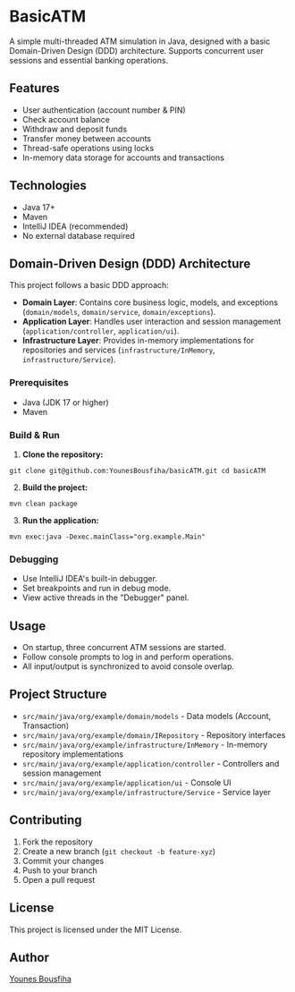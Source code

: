 # BasicATM

A simple multi-threaded ATM simulation in Java, designed with a basic Domain-Driven Design (DDD) architecture. Supports concurrent user sessions and essential banking operations.

## Features

- User authentication (account number & PIN)
- Check account balance
- Withdraw and deposit funds
- Transfer money between accounts
- Thread-safe operations using locks
- In-memory data storage for accounts and transactions

## Technologies

- Java 17+
- Maven
- IntelliJ IDEA (recommended)
- No external database required

## Domain-Driven Design (DDD) Architecture

This project follows a basic DDD approach:

- **Domain Layer**: Contains core business logic, models, and exceptions (`domain/models`, `domain/service`, `domain/exceptions`).
- **Application Layer**: Handles user interaction and session management (`application/controller`, `application/ui`).
- **Infrastructure Layer**: Provides in-memory implementations for repositories and services (`infrastructure/InMemory`, `infrastructure/Service`).

### Prerequisites

- Java (JDK 17 or higher)
- Maven

### Build & Run

1. **Clone the repository:**

`git clone git@github.com:YounesBousfiha/basicATM.git cd basicATM`

2. **Build the project:**

`mvn clean package`

3. **Run the application:**

`mvn exec:java -Dexec.mainClass="org.example.Main"`

### Debugging

- Use IntelliJ IDEA's built-in debugger.
- Set breakpoints and run in debug mode.
- View active threads in the "Debugger" panel.

## Usage

- On startup, three concurrent ATM sessions are started.
- Follow console prompts to log in and perform operations.
- All input/output is synchronized to avoid console overlap.

## Project Structure

- `src/main/java/org/example/domain/models` - Data models (Account, Transaction)
- `src/main/java/org/example/domain/IRepository` - Repository interfaces
- `src/main/java/org/example/infrastructure/InMemory` - In-memory repository implementations
- `src/main/java/org/example/application/controller` - Controllers and session management
- `src/main/java/org/example/application/ui` - Console UI
- `src/main/java/org/example/infrastructure/Service` - Service layer

## Contributing

1. Fork the repository
2. Create a new branch (`git checkout -b feature-xyz`)
3. Commit your changes
4. Push to your branch
5. Open a pull request

## License

This project is licensed under the MIT License.

## Author

[Younes Bousfiha](https://github.com/YounesBousfiha)